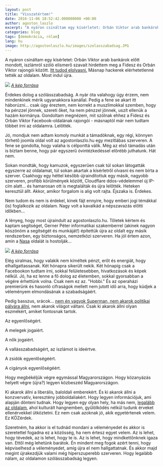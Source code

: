 ```yaml
---
layout: post
title: "Visszatértem!"
date: 2016-11-06 18:52:42.000000000 +00:00
author: agoston_laszlo
excerpt: "A nyáron csináltam egy kísérletet: Orbán Viktor arab bankárok előtt mondott, iszlámról szóló elismerő szavait hirdettem meg a Fidesz és Orbán Viktor rajongói között. Másnap hackerek elérhetetlenné tették az oldalam. Most indult újra."
categories: blog
tags: [demokrácia, rólam]
lang: hu
image: http://agostonlaszlo.hu/images/szolasszabadsag.JPG
---
```


A nyáron csináltam egy kísérletet: Orbán Viktor arab bankárok előtt mondott, iszlámról szóló elismerő szavait hirdettem meg a Fidesz és Orbán Viktor rajongói között. [Itt tudod elolvasni.](http://agostonlaszlo.hu/blog/hogyan-alljon-egy-fidesz-szavazo-az-iszlamhoz/) Másnap hackerek elérhetetlenné tették az oldalam. Most indul újra.

![]({{site.baseurl}}/images/szolasszabadsag.JPG)
[_A kép forrása_](https://www.orangewebsite.com/articles/wp-content/uploads/2014/10/shutterstock_187662866.jpg)

Érdekes dolog a szólásszabadság. A nyár óta valahogy úgy érzem, nem mindenkinek mérik ugyanakkora kanállal.  Pedig a fene se akart itt háborúzni... csak úgy éreztem, nem korrekt a muszlimokkal szemben, hogy ha pénzzel jönnek, szereti őket, ha nem pénzzel jönnek, uszít ellenük a hazám kormánya. Gondoltam megnézem, mit szólnak ehhez a Fidesz és Orbán Viktor Facebook-oldalának rajongói - másnaptól már nem tudtam többet írni az oldalamra. Lelőtték.

Jó, mondjuk nem adtam komoly munkát a támadóknak, egy régi, könnyen törhető joomla oldal volt az agostonlaszlo.hu egy mezítlábas szerveren. A fene se gondolta, hogy valaha is célponttá válik. Még az első támadás után is bíztam benne, hogy pár egyszerű óvintézkedéssel előrébb juthatunk. Hát nem.

Sokan mondták, hogy kamuzok, egyszerűen csak túl sokan látogatták egyszerre az oldalamat, túl sokan akartak a kísérletről olvasni és nem bírta a szerver. Csakhogy egy héttel később újraindítottuk egy másik, nagyobb szerveren, profibb körülmények között, Cloudflare ddos-védelemmel új IP-cím alatt... és hamarosan ott is megtalálták és újra lelőtték. Heteken keresztül állt. Akkor, amikor forgalom is alig volt rajta. Éjszaka is. Érdekes.

Nem tudom és nem is érdekel, kinek fájt ennyire, hogy emberi jogi témákkal (is) foglalkozik az oldalam. Nagy volt a kavalkád a népszavazás előtti időkben...

A lényeg, hogy most újraindult az agostonlaszlo.hu. Tőletek kértem és kaptam segítséget, Gerner Péter informatikai szakemberrel (akinek nagyon köszönöm a segítségét és munkáját!) építettük újra az oldalt egy másik rendszerben, egy biztonságos, nemzetközi szerveren. Ha jól értem azon, amin a [Nasa](https://github.com/nasa) oldalát is hostolják...

![]({{site.baseurl}}/images/osszefogas.JPG)
[_A kép forrása_](http://7sistershomeschool.com/wp-content/uploads/2011/06/bigstock_Eight_Hands_Holding_Tight_8000934-1024x682.jpg)

Elég siralmas, hogy valakik nem kíméltek pénzt, erőt és energiát, hogy elhallgattassanak. Két hónapra sikerült nekik. Két hónapig csak a Facebookon tudtam írni, sokkal felületesebben, hivatkozások és képek nélkül. Jó, ha ez lenne a fő dolog az életemben, sokkal gyorsabban a végére érhettünk volna. Csak nem ez az. "Hobbi." És az operaházi premierünk és hasonló cifraságok mellett nem jutott idő arra, hogy küdjek a véleményem elmondásának a szabadságáért. 

Pedig basszus, srácok... [nem én vagyok Superman, nem akarok politikai pályára állni](http://agostonlaszlo.hu/blog/superman-nem-en-vagyok/), nem akarok világot váltani. Csak ki akarok állni olyan eszmékért, amiket fontosnak tartok.

Az egyenlőségért.

A melegek jogaiért.

A nők jogaiért.

A vallásszabadságért, az iszlámot is ideértve.

A zsidók egyenlőségéért.

A cigányok egyenlőségéért.

Hogy megbékéljük végre egymással Magyarországon. Hogy közanyázás helyett végre (újra?) legyen közbeszéd Magyarországon.

Ki akarok állni a liberális, baloldali emberekért. És ki akarok állni a konzvervatív, keresztény jobboldaliakért. Hogy legyen információjuk, ami alapján dönteni tudnak. Hogy legyen egy olyan hely, ha más nem, [legalább az oldalam](http://fb.com/agostonlaszloartist), ahol kulturált hangnemben, gyűlölködés nélkül tudunk érveket ellenérvekkel ütköztetni. Ez nem csak azoknak jó, akik egyetértenek velem. Ez KÖZérdek. 

Szeretném, ha akkor is el tudnád mondani a véleményedet és akkor is szeretettel fogadna ez a közösség, ha nem értesz egyet velem. Az is lehet, hogy tévedek, az is lehet, hogy te is. Az is lehet, hogy mindkettőnknek igaza van. Ettől még lehetünk barátok. Én mindent meg fogok azért tenni, hogy képviselhesd a véleményedet, amíg újra el nem hallgattatnak. És akkor majd megint újrakezdjük valami még hiperszuperebb szerveren. Hogy legalább nálam, az oldalamon szólásszabadság legyen.
